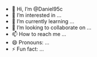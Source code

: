 - 👋 Hi, I’m @Daniel95c
- 👀 I’m interested in ...
- 🌱 I’m currently learning ...
- 💞️ I’m looking to collaborate on ...
- 📫 How to reach me ...
- 😄 Pronouns: ...
- ⚡ Fun fact: ...

<!---
Daniel95c/Daniel95c is a ✨ special ✨ repository because its `README.md` (this file) appears on your GitHub profile.
You can click the Preview link to take a look at your changes.
--->
